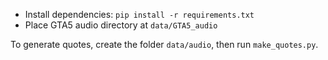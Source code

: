 - Install dependencies: `pip install -r requirements.txt`
- Place GTA5 audio directory at `data/GTA5_audio`

To generate quotes, create the folder `data/audio`, then run `make_quotes.py`.